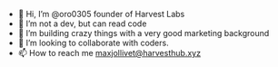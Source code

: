 - 👋 Hi, I’m @oro0305 founder of Harvest Labs 
- 👀 I’m not a dev, but can read code
- 🌱 I’m building crazy things with a very good marketing background
- 💞️ I’m looking to collaborate with coders.
- 📫 How to reach me maxjollivet@harvesthub.xyz

<!---
oro0305/oro0305 is a ✨ special ✨ repository because its `README.md` (this file) appears on your GitHub profile.
You can click the Preview link to take a look at your changes.
--->

